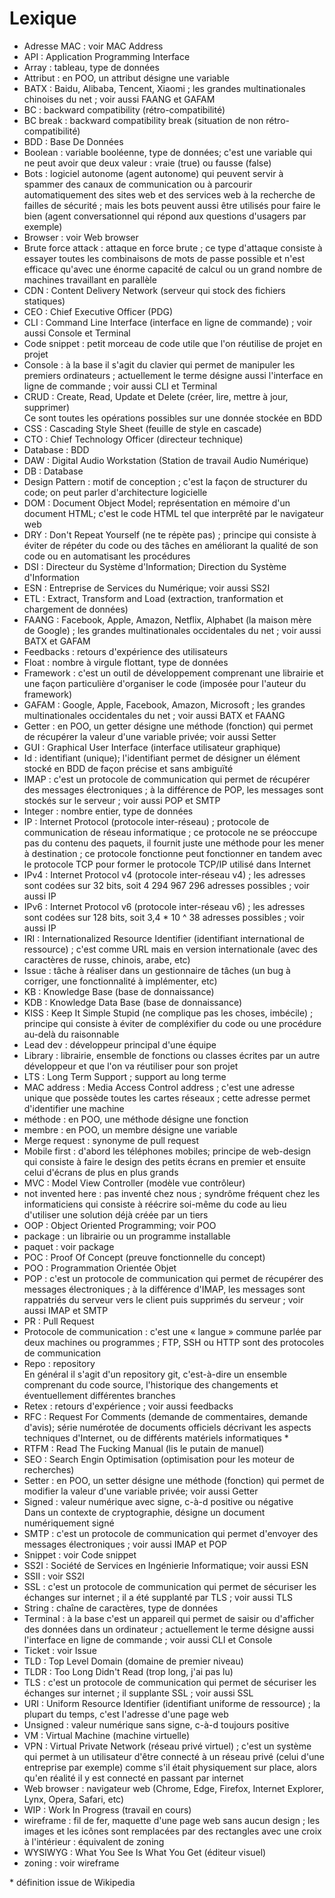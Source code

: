 # Lexique

- Adresse MAC : voir MAC Address
- API : Application Programming Interface
- Array : tableau, type de données
- Attribut : en POO, un attribut désigne une variable
- BATX : Baidu, Alibaba, Tencent, Xiaomi ; les grandes multinationales chinoises du net ; voir aussi FAANG et GAFAM
- BC : backward compatibility (rétro-compatibilité)
- BC break : backward compatibility break (situation de non rétro-compatibilité)
- BDD : Base De Données
- Boolean : variable booléenne, type de données; c'est une variable qui ne peut avoir que deux valeur : vraie (true) ou fausse (false)
- Bots : logiciel autonome (agent autonome) qui peuvent servir à spammer des canaux de communication ou à parcourir automatiquement des sites web et des services web à la recherche de failles de sécurité ; mais les bots peuvent aussi être utilisés pour faire le bien (agent conversationnel qui répond aux questions d'usagers par exemple)
- Browser : voir Web browser
- Brute force attack : attaque en force brute ; ce type d'attaque consiste à essayer toutes les combinaisons de mots de passe possible et n'est efficace qu'avec une énorme capacité de calcul ou un grand nombre de machines travaillant en parallèle
- CDN : Content Delivery Network (serveur qui stock des fichiers statiques)
- CEO : Chief Executive Officer (PDG)
- CLI : Command Line Interface (interface en ligne de commande) ; voir aussi Console et Terminal
- Code snippet : petit morceau de code utile que l'on réutilise de projet en projet
- Console : à la base il s'agit du clavier qui permet de manipuler les premiers ordinateurs ; actuellement le terme désigne aussi l'interface en ligne de commande ; voir aussi CLI et Terminal
- CRUD : Create, Read, Update et Delete (créer, lire, mettre à jour, supprimer)  
  Ce sont toutes les opérations possibles sur une donnée stockée en BDD
- CSS : Cascading Style Sheet (feuille de style en cascade)
- CTO : Chief Technology Officer (directeur technique)
- Database : BDD
- DAW : Digital Audio Workstation (Station de travail Audio Numérique)
- DB : Database
- Design Pattern : motif de conception ; c'est la façon de structurer du code; on peut parler d'architecture logicielle  
- DOM : Document Object Model; représentation en mémoire d'un document HTML; c'est le code HTML tel que interprêté par le navigateur web
- DRY : Don't Repeat Yourself (ne te répète pas) ; principe qui consiste à éviter de répéter du code ou des tâches en améliorant la qualité de son code ou en automatisant les procédures  
- DSI : Directeur du Système d'Information; Direction du Système d'Information
- ESN : Entreprise de Services du Numérique; voir aussi SS2I
- ETL : Extract, Transform and Load (extraction, tranformation et chargement de données)
- FAANG : Facebook, Apple, Amazon, Netflix, Alphabet (la maison mère de Google) ; les grandes multinationales occidentales du net ; voir aussi BATX et GAFAM
- Feedbacks : retours d'expérience des utilisateurs
- Float : nombre à virgule flottant, type de données
- Framework : c'est un outil de développement comprenant une librairie et une façon particulière d'organiser le code (imposée pour l'auteur du framework)
- GAFAM : Google, Apple, Facebook, Amazon, Microsoft ; les grandes multinationales occidentales du net ; voir aussi BATX et FAANG
- Getter : en POO, un getter désigne une méthode (fonction) qui permet de récupérer la valeur d'une variable privée; voir aussi Setter
- GUI : Graphical User Interface (interface utilisateur graphique)
- Id : identifiant (unique); l'identifiant permet de désigner un élément stocké en BDD de façon précise et sans ambiguïté
- IMAP : c'est un protocole de communication qui permet de récupérer des messages électroniques ; à la différence de POP, les messages sont stockés sur le serveur ; voir aussi POP et SMTP
- Integer : nombre entier, type de données
- IP : Internet Protocol (protocole inter-réseau) ; protocole de communication de réseau informatique ; ce protocole ne se préoccupe pas du contenu des paquets, il fournit juste une méthode pour les mener à destination ; ce protocole fonctionne peut fonctionner en tandem avec le protocole TCP pour former le protocole TCP/IP utilisé dans Internet
- IPv4 : Internet Protocol v4 (protocole inter-réseau v4) ; les adresses sont codées sur 32 bits, soit 4 294 967 296 adresses possibles ; voir aussi IP
- IPv6 : Internet Protocol v6 (protocole inter-réseau v6) ; les adresses sont codées sur 128 bits, soit 3,4 * 10 ^ 38 adresses possibles ; voir aussi IP
- IRI : Internationalized Resource Identifier (identifiant international de ressource) ; c'est comme URL mais en version internationale (avec des caractères de russe, chinois, arabe, etc)
- Issue : tâche à réaliser dans un gestionnaire de tâches (un bug à corriger, une fonctionnalité à implémenter, etc)
- KB : Knowledge Base (base de donnaissance)
- KDB : Knowledge Data Base (base de donnaissance)
- KISS : Keep It Simple Stupid (ne complique pas les choses, imbécile) ; principe qui consiste à éviter de compléxifier du code ou une procédure au-delà du raisonnable
- Lead dev : développeur principal d'une équipe
- Library : librairie, ensemble de fonctions ou classes écrites par un autre développeur et que l'on va réutiliser pour son projet
- LTS : Long Term Support ; support au long terme
- MAC address : Media Access Control address ; c'est une adresse unique que possède toutes les cartes réseaux ; cette adresse permet d'identifier une machine
- méthode : en POO, une méthode désigne une fonction
- membre : en POO, un membre désigne une variable
- Merge request : synonyme de pull request
- Mobile first : d'abord les téléphones mobiles; principe de web-design qui consiste à faire le design des petits écrans en premier et ensuite celui d'écrans de plus en plus grands
- MVC : Model View Controller (modèle vue contrôleur)
- not invented here : pas inventé chez nous ; syndrôme fréquent chez les informaticiens qui consiste à réécrire soi-même du code au lieu d'utiliser une solution déjà créée par un tiers  
- OOP : Object Oriented Programming; voir POO
- package : un librairie ou un programme installable
- paquet : voir package
- POC : Proof Of Concept (preuve fonctionnelle du concept)
- POO : Programmation Orientée Objet
- POP : c'est un protocole de communication qui permet de récupérer des messages électroniques ; à la différence d'IMAP, les messages sont rappatriés du serveur vers le client puis supprimés du serveur ; voir aussi IMAP et SMTP
- PR : Pull Request
- Protocole de communication : c'est une « langue » commune parlée par deux machines ou programmes ; FTP, SSH ou HTTP sont des protocoles de communication
- Repo : repository  
  En général il s'agit d'un repository git, c'est-à-dire un ensemble comprenant du code source, l'historique des changements et éventuellement différentes branches  
- Retex : retours d'expérience ; voir aussi feedbacks
- RFC : Request For Comments (demande de commentaires, demande d'avis); série numérotée de documents officiels décrivant les aspects techniques d'Internet, ou de différents matériels informatiques &ast;
- RTFM : Read The Fucking Manual (lis le putain de manuel)
- SEO : Search Engin Optimisation (optimisation pour les moteur de recherches)
- Setter : en POO, un setter désigne une méthode (fonction) qui permet de modifier la valeur d'une variable privée; voir aussi Getter
- Signed : valeur numérique avec signe, c-à-d positive ou négative  
  Dans un contexte de cryptographie, désigne un document numériquement signé
- SMTP : c'est un protocole de communication qui permet d'envoyer des messages électroniques ; voir aussi IMAP et POP
- Snippet : voir Code snippet
- SS2I : Société de Services en Ingénierie Informatique; voir aussi ESN
- SSII : voir SS2I
- SSL : c'est un protocole de communication qui permet de sécuriser les échanges sur internet ; il a été supplanté par TLS ; voir aussi TLS
- String : chaîne de caractères, type de données
- Terminal : à la base c'est un appareil qui permet de saisir ou d'afficher des données dans un ordinateur ; actuellement le terme désigne aussi l'interface en ligne de commande ; voir aussi CLI et Console
- Ticket : voir Issue
- TLD : Top Level Domain (domaine de premier niveau)
- TLDR : Too Long Didn't Read (trop long, j'ai pas lu)
- TLS : c'est un protocole de communication qui permet de sécuriser les échanges sur internet ; il supplante SSL ; voir aussi SSL
- URI : Uniform Resource Identifier (identifiant uniforme de ressource) ; la plupart du temps, c'est l'adresse d'une page web
- Unsigned : valeur numérique sans signe, c-à-d toujours positive
- VM : Virtual Machine (machine virtuelle)
- VPN : Virtual Private Network (réseau privé virtuel) ; c'est un système qui permet à un utilisateur d'être connecté à un réseau privé (celui d'une entreprise par exemple) comme s'il était physiquement sur place, alors qu'en réalité il y est connecté en passant par internet
- Web browser : navigateur web (Chrome, Edge, Firefox, Internet Explorer, Lynx, Opera, Safari, etc)
- WIP : Work In Progress (travail en cours)
- wireframe : fil de fer, maquette d'une page web sans aucun design ; les images et les icônes sont remplacées par des rectangles avec une croix à l'intérieur : équivalent de zoning
- WYSIWYG : What You See Is What You Get (éditeur visuel)
- zoning : voir wireframe

&ast; définition issue de Wikipedia

